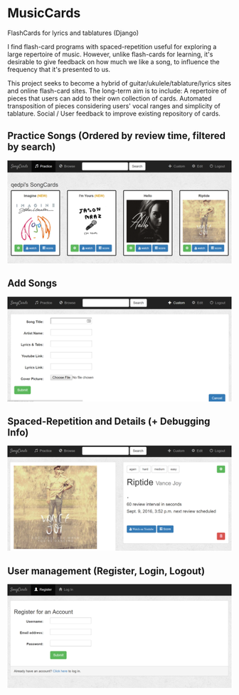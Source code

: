 # MusicCards
FlashCards for lyrics and tablatures (Django)

I find flash-card programs with spaced-repetition useful for exploring a large repertoire of music. 
However, unlike flash-cards for learning, it's desirable to give feedback on how much we like a song,
to influence the frequency that it's presented to us.

This project seeks to become a hybrid of guitar/ukulele/tablature/lyrics sites and online flash-card sites. 
The long-term aim is to include: A repertoire of pieces that users can add to their own collection of cards. 
Automated transposition of pieces considering users' vocal ranges and simplicity of tablature. 
Social / User feedback to improve existing repository of cards.

## Practice Songs (Ordered by review time, filtered by search)
![Screenshot](screenshot1.png)

## Add Songs
![Screenshot](screenshot2.png)

## Spaced-Repetition and Details (+ Debugging Info)
![Screenshot](screenshot3.png)

## User management (Register, Login, Logout)
![Screenshot](screenshot4.png)